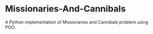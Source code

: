 # Missionaries-And-Cannibals

A Python implementation of Missionaries and Cannibals problem using POO.
